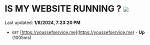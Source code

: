# IS MY WEBSITE RUNNING ? [![](https://img.shields.io/static/v1?label=Sponsor&message=%E2%9D%A4&logo=GitHub&color=%23fe8e86)](https://github.com/sponsors/<username>)

Last updated: **1/8/2024, 7:23:20 PM**

- `GET` [https://youssefservice.me](https://youssefservice.me) - **Up** (1005ms)
